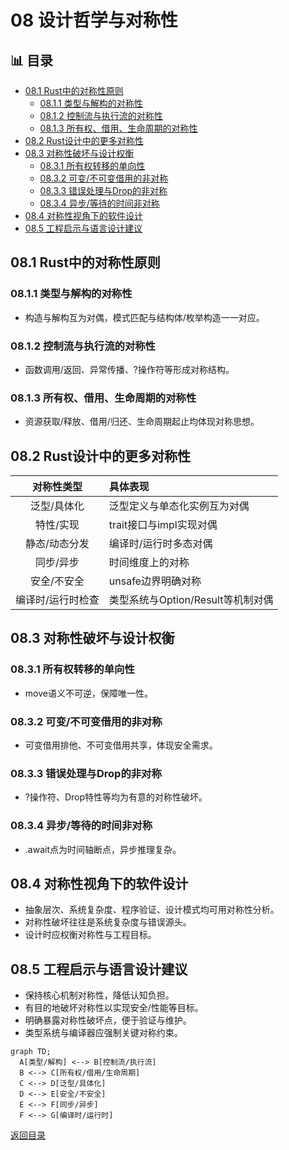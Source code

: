 ﻿# 08 设计哲学与对称性


## 📊 目录

- [08.1 Rust中的对称性原则](#081-rust中的对称性原则)
  - [08.1.1 类型与解构的对称性](#0811-类型与解构的对称性)
  - [08.1.2 控制流与执行流的对称性](#0812-控制流与执行流的对称性)
  - [08.1.3 所有权、借用、生命周期的对称性](#0813-所有权借用生命周期的对称性)
- [08.2 Rust设计中的更多对称性](#082-rust设计中的更多对称性)
- [08.3 对称性破坏与设计权衡](#083-对称性破坏与设计权衡)
  - [08.3.1 所有权转移的单向性](#0831-所有权转移的单向性)
  - [08.3.2 可变/不可变借用的非对称](#0832-可变不可变借用的非对称)
  - [08.3.3 错误处理与Drop的非对称](#0833-错误处理与drop的非对称)
  - [08.3.4 异步/等待的时间非对称](#0834-异步等待的时间非对称)
- [08.4 对称性视角下的软件设计](#084-对称性视角下的软件设计)
- [08.5 工程启示与语言设计建议](#085-工程启示与语言设计建议)


## 08.1 Rust中的对称性原则

### 08.1.1 类型与解构的对称性

- 构造与解构互为对偶，模式匹配与结构体/枚举构造一一对应。

### 08.1.2 控制流与执行流的对称性

- 函数调用/返回、异常传播、?操作符等形成对称结构。

### 08.1.3 所有权、借用、生命周期的对称性

- 资源获取/释放、借用/归还、生命周期起止均体现对称思想。

## 08.2 Rust设计中的更多对称性

| 对称性类型 | 具体表现 |
|:----:|:----|
| 泛型/具体化 | 泛型定义与单态化实例互为对偶 |
| 特性/实现 | trait接口与impl实现对偶 |
| 静态/动态分发 | 编译时/运行时多态对偶 |
| 同步/异步 | 时间维度上的对称 |
| 安全/不安全 | unsafe边界明确对称 |
| 编译时/运行时检查 | 类型系统与Option/Result等机制对偶 |

## 08.3 对称性破坏与设计权衡

### 08.3.1 所有权转移的单向性

- move语义不可逆，保障唯一性。

### 08.3.2 可变/不可变借用的非对称

- 可变借用排他、不可变借用共享，体现安全需求。

### 08.3.3 错误处理与Drop的非对称

- ?操作符、Drop特性等均为有意的对称性破坏。

### 08.3.4 异步/等待的时间非对称

- .await点为时间轴断点，异步推理复杂。

## 08.4 对称性视角下的软件设计

- 抽象层次、系统复杂度、程序验证、设计模式均可用对称性分析。
- 对称性破坏往往是系统复杂度与错误源头。
- 设计时应权衡对称性与工程目标。

## 08.5 工程启示与语言设计建议

- 保持核心机制对称性，降低认知负担。
- 有目的地破坏对称性以实现安全/性能等目标。
- 明确暴露对称性破坏点，便于验证与维护。
- 类型系统与编译器应强制关键对称约束。

```mermaid
graph TD;
  A[类型/解构] <--> B[控制流/执行流]
  B <--> C[所有权/借用/生命周期]
  C <--> D[泛型/具体化]
  D <--> E[安全/不安全]
  E <--> F[同步/异步]
  F <--> G[编译时/运行时]
```

[返回目录](./_index.md)
